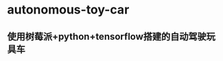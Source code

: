 # autonomous-toy-car
  使用树莓派+python+tensorflow搭建的自动驾驶玩具车
------------------------------------------------------------
## 
